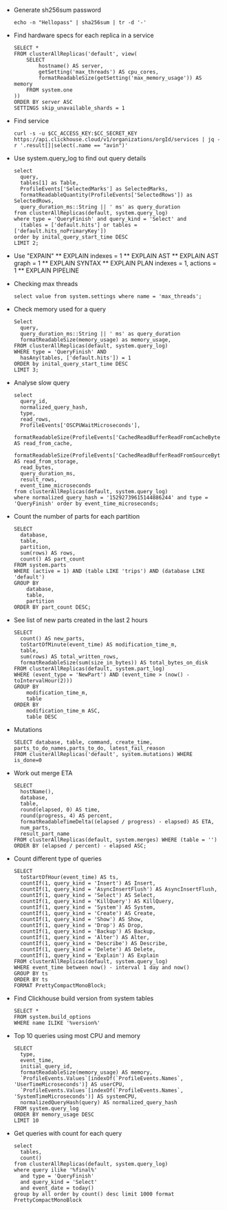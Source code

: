 * Generate sh256sum password
  ```
  echo -n "Hellopass" | sha256sum | tr -d '-'
  ```

* Find hardware specs for each replica in a service
  ```
  SELECT *
  FROM clusterAllReplicas('default', view(
      SELECT
          hostname() AS server,
          getSetting('max_threads') AS cpu_cores,
          formatReadableSize(getSetting('max_memory_usage')) AS memory
      FROM system.one
  ))
  ORDER BY server ASC
  SETTINGS skip_unavailable_shards = 1
  ```

* Find service 
  ```
  curl -s -u $CC_ACCESS_KEY:$CC_SECRET_KEY https://api.clickhouse.cloud/v1/organizations/orgId/services | jq -r '.result[]|select(.name == "avin")'
  ```
* Use system.query_log to find out query details
  ```
  select 
    query,
    tables[1] as Table,
    ProfileEvents['SelectedMarks'] as SelectedMarks,
    formatReadableQuantity(ProfileEvents['SelectedRows']) as SelectedRows,
    query_duration_ms::String || ' ms' as query_duration
  from clusterAllReplicas(default, system.query_log)
  where type = 'QueryFinish' and query_kind = 'Select' and
    (tables = ['default.hits'] or tables = ['default.hits_noPrimaryKey'])
  order by inital_query_start_time DESC
  LIMIT 2;
  ```

* Use "EXPAIN" 
  ** EXPLAIN indexes = 1
  ** EXPLAIN AST 
  ** EXPLAIN AST graph = 1
  ** EXPLAIN SYNTAX
  ** EXPLAIN PLAN indexes = 1, actions = 1
  ** EXPLAIN PIPELINE

* Checking max threads 
  ```
  select value from system.settings where name = 'max_threads';
  ```

* Check memory used for a query
  ```
  Select 
    query,
    query_duration_ms::String || ' ms' as query_duration
    formatReadableSize(memory_usage) as memory_usage,
  FROM clusterAllReplicas(default, system.query_log)
  WHERE type = 'QueryFinish' AND
    hasAny(tables, ['default.hits']) = 1
  ORDER by inital_query_start_time DESC
  LIMIT 3;
  ```
* Analyse slow query
  ```
  select 
    query_id, 
    normalized_query_hash, 
    type, 
    read_rows, 
    ProfileEvents['OSCPUWaitMicroseconds'], 
    formatReadableSize(ProfileEvents['CachedReadBufferReadFromCacheBytes']) AS read_from_cache,
    formatReadableSize(ProfileEvents['CachedReadBufferReadFromSourceBytes']) AS read_from_storage, 
    read_bytes, 
    query_duration_ms, 
    result_rows, 
    event_time_microseconds 
  from clusterAllReplicas(default, system.query_log) 
  where normalized_query_hash = '15292739615144886244' and type = 'QueryFinish' order by event_time_microseconds;
  ```
* Count the number of parts for each partition
  ```
  SELECT
    database,
    table,
    partition,
    sum(rows) AS rows,
    count() AS part_count
  FROM system.parts
  WHERE (active = 1) AND (table LIKE 'trips') AND (database LIKE 'default')
  GROUP BY
      database,
      table,
      partition
  ORDER BY part_count DESC;
  ```

* See list of new parts created in the last 2 hours
  ```
  SELECT
    count() AS new_parts,
    toStartOfMinute(event_time) AS modification_time_m,
    table,
    sum(rows) AS total_written_rows,
    formatReadableSize(sum(size_in_bytes)) AS total_bytes_on_disk
  FROM clusterAllReplicas(default, system.part_log)
  WHERE (event_type = 'NewPart') AND (event_time > (now() - toIntervalHour(2)))
  GROUP BY
      modification_time_m,
      table
  ORDER BY
      modification_time_m ASC,
      table DESC
    ```

* Mutations
  ```
  SELECT database, table, command, create_time, parts_to_do_names,parts_to_do, latest_fail_reason
  FROM clusterAllReplicas('default', system.mutations) WHERE is_done=0
  ```

* Work out merge ETA
  ```
  SELECT
    hostName(),
    database,
    table,
    round(elapsed, 0) AS time,
    round(progress, 4) AS percent,
    formatReadableTimeDelta((elapsed / progress) - elapsed) AS ETA,
    num_parts,
    result_part_name
  FROM clusterAllReplicas(default, system.merges) WHERE (table = '') 
  ORDER BY (elapsed / percent) - elapsed ASC;
  ```

* Count different type of queries 
  ```
  SELECT
    toStartOfHour(event_time) AS ts,
    countIf(1, query_kind = 'Insert') AS Insert,
    countIf(1, query_kind = 'AsyncInsertFlush') AS AsyncInsertFlush,
    countIf(1, query_kind = 'Select') AS Select,
    countIf(1, query_kind = 'KillQuery') AS KillQuery,
    countIf(1, query_kind = 'System') AS System,
    countIf(1, query_kind = 'Create') AS Create,
    countIf(1, query_kind = 'Show') AS Show,
    countIf(1, query_kind = 'Drop') AS Drop,
    countIf(1, query_kind = 'Backup') AS Backup,
    countIf(1, query_kind = 'Alter') AS Alter,
    countIf(1, query_kind = 'Describe') AS Describe,
    countIf(1, query_kind = 'Delete') AS Delete,
    countIf(1, query_kind = 'Explain') AS Explain
  FROM clusterAllReplicas(default, system.query_log)
  WHERE event_time between now() - interval 1 day and now()
  GROUP BY ts
  ORDER BY ts
  FORMAT PrettyCompactMonoBlock;
  ```

* Find Clickhouse build version from system tables
  ```
  SELECT *
  FROM system.build_options
  WHERE name ILIKE '%version%'
  ```

* Top 10 queries using most CPU and memory
  ```
  SELECT
    type,
    event_time,
    initial_query_id,
    formatReadableSize(memory_usage) AS memory,
    `ProfileEvents.Values`[indexOf(`ProfileEvents.Names`, 'UserTimeMicroseconds')] AS userCPU,
    `ProfileEvents.Values`[indexOf(`ProfileEvents.Names`, 'SystemTimeMicroseconds')] AS systemCPU,
    normalizedQueryHash(query) AS normalized_query_hash
  FROM system.query_log
  ORDER BY memory_usage DESC
  LIMIT 10
  ```

* Get queries with count for each query
  ```
  select 
    tables, 
    count() 
  from clusterAllReplicas(default, system.query_log) 
  where query ilike '%final%' 
    and type = 'QueryFinish' 
    and query_kind = 'Select' 
    and event_date = today() 
  group by all order by count() desc limit 1000 format PrettyCompactMonoBlock
  ```
